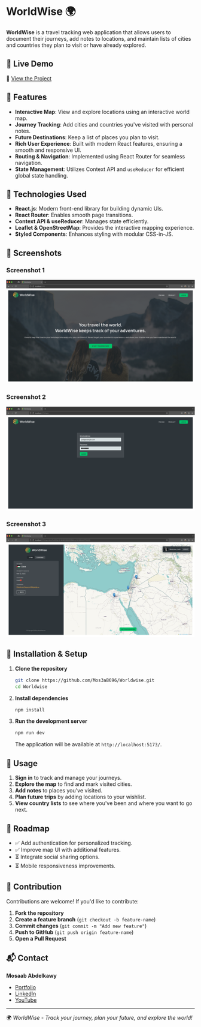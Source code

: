 # WorldWise 🌍

**WorldWise** is a travel tracking web application that allows users to document their journeys, add notes to locations, and maintain lists of cities and countries they plan to visit or have already explored.

## 🚀 Live Demo
🔗 [View the Project](https://worldwise-ruddy.vercel.app/)

## 🌟 Features

- **Interactive Map**: View and explore locations using an interactive world map.
- **Journey Tracking**: Add cities and countries you've visited with personal notes.
- **Future Destinations**: Keep a list of places you plan to visit.
- **Rich User Experience**: Built with modern React features, ensuring a smooth and responsive UI.
- **Routing & Navigation**: Implemented using React Router for seamless navigation.
- **State Management**: Utilizes Context API and `useReducer` for efficient global state handling.

## 🚀 Technologies Used

- **React.js**: Modern front-end library for building dynamic UIs.
- **React Router**: Enables smooth page transitions.
- **Context API & useReducer**: Manages state efficiently.
- **Leaflet & OpenStreetMap**: Provides the interactive mapping experience.
- **Styled Components**: Enhances styling with modular CSS-in-JS.

## 📸 Screenshots

### Screenshot 1
![Screenshot 1](screenShotes/1.png)

### Screenshot 2
![Screenshot 2](screenShotes/2.png)

### Screenshot 3
![Screenshot 3](screenShotes/3.png)

## 📂 Installation & Setup

1. **Clone the repository**
   ```sh
   git clone https://github.com/Mos3aB696/Worldwise.git
   cd Worldwise
   ```

2. **Install dependencies**
   ```sh
   npm install
   ```

3. **Run the development server**
   ```sh
   npm run dev
   ```
   The application will be available at `http://localhost:5173/`.

## 🎯 Usage

1. **Sign in** to track and manage your journeys.
2. **Explore the map** to find and mark visited cities.
3. **Add notes** to places you've visited.
4. **Plan future trips** by adding locations to your wishlist.
5. **View country lists** to see where you've been and where you want to go next.

## 📌 Roadmap

- ✅ Add authentication for personalized tracking.
- ✅ Improve map UI with additional features.
- ⏳ Integrate social sharing options.
- ⏳ Mobile responsiveness improvements.

## 🤝 Contribution

Contributions are welcome! If you'd like to contribute:
1. **Fork the repository**
2. **Create a feature branch** (`git checkout -b feature-name`)
3. **Commit changes** (`git commit -m "Add new feature"`)
4. **Push to GitHub** (`git push origin feature-name`)
5. **Open a Pull Request**

## 📬 Contact

**Mosaab Abdelkawy**
- [Portfolio](https://mos3ab.tech)
- [LinkedIn](https://www.linkedin.com/in/mosaab-abdelkawy/)
- [YouTube](https://youtube.com/@tapseta)

---

🌍 *WorldWise - Track your journey, plan your future, and explore the world!*
